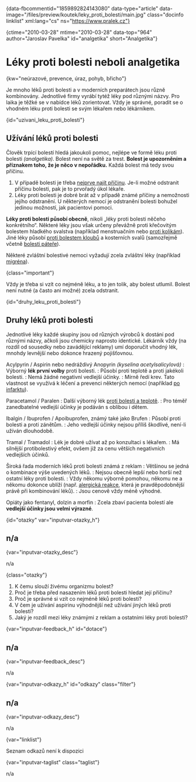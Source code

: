 
{data-fbcommentid="1859892824143080" data-type="article" data-image="/files/preview/koutek/leky\_proti\_bolesti/main.jpg" class="docinfo linklist" xml:lang="cs" ns="https://www.pralek.cz"}

{ctime="2010-03-28" mtime="2010-03-28" data-top="964" author="Jaroslav Pavelka" id="analgetika" short="Analgetika"}

# Léky proti bolesti neboli analgetika

<!-- generated attribute kw by user_updatekw.sh on 2021-12-06, do not edit -->

{kw="neúrazové, prevence, úraz, pohyb, břicho"}

Je mnoho léků proti bolesti a v moderních preparátech jsou různě kombinovány. Jednotlivé firmy vyrábí tytéž léky pod různými názvy. Pro laika je těžké se v nabídce léků zorientovat. Vždy je správné, poradit se o vhodném léku proti bolesti se svým lékařem nebo lékárníkem.

{id="uzivani\_leku\_proti_bolesti"}

## Užívání léků proti bolesti

Člověk trpící bolestí hledá jakoukoli pomoc, nejlépe ve formě léku proti bolesti _(analgetika)_. Bolest není na světě za trest. **Bolest je upozorněním a příznakem toho, že je něco v nepořádku.** Každá bolest má tedy svou příčinu.

  1. V případě bolesti je třeba [nejprve najít příčinu][1]. Je-li možné odstranit příčinu bolesti, pak je to prvořadý úkol lékaře.
  2. Léky proti bolesti je dobré brát až v případě známé příčiny a nemožnosti jejího odstranění. U některých nemocí je odstranění bolesti bohužel jedinou možností, jak pacientovi pomoci.

**Léky proti bolesti působí obecně**, nikoli „léky proti bolesti něčeho konkrétního“. Některé léky jsou však určeny převážně proti křečovitým bolestem hladkého svalstva (například menstruačním nebo [proti kolikám][2]). Jiné léky působí [proti bolestem kloubů][3] a kosterních svalů (samozřejmě včetně [bolesti páteře][4]).

Některé zvláštní bolestivé nemoci vyžadují zcela zvláštní léky (například [migréna][1]).

{class="important"}

Vždy je třeba si vzít co nejméně léku, a to jen tolik, aby bolest utlumil. Bolest není nutné (a často ani možné) zcela odstranit.

{id="druhy\_leku\_proti_bolesti"}

## Druhy léků proti bolesti

Jednotlivé léky každé skupiny jsou od různých výrobců k dostání pod různými názvy, ačkoli jsou chemicky naprosto identické. Lékárník vždy (na rozdíl od sousedky nebo zavádějící reklamy) umí doporučit vhodný lék, mnohdy levnější nebo dokonce hrazený pojišťovnou.

Acylpyrin / Aspirin nebo nedráždivý Anopyrin _(kyselina acetylsalicylová)_
:   Výborný **lék první volby** proti bolesti.
:   Působí proti teplotě a proti jakékoli bolesti.
:   Nemá žádné negativní vedlejší účinky.
:   Mírně ředí krev. Tato vlastnost se využívá k léčení a prevenci některých nemocí (například [po infarktu][5]).

Paracetamol / Paralen
:   Další výborný lék [proti bolesti a teplotě][6].
:   Pro téměř zanedbatelné vedlejší účinky je podáván s oblibou i dětem.

Ibalgin / Ibuprofen / Apoibuprofen, známý také jako Brufen
:   Působí proti bolesti a proti zánětům.
:   Jeho vedlejší účinky nejsou příliš škodlivé, není-li užíván dlouhodobě.

Tramal / Tramadol
:   Lék je dobré užívat až po konzultaci s lékařem.
:   Má silnější protibolestivý efekt, ovšem již za cenu větších negativních vedlejších účinků.

Široká řada moderních léků proti bolesti známá z reklam
:   Většinou se jedná o kombinace výše uvedených léků.
:   Nejsou obecně lepší nebo horší než ostatní léky proti bolesti.
:   Vždy někomu výborně pomohou, někomu ne a někomu dokonce ublíží (např. [alergická reakce][7], která je pravděpodobnější právě při kombinování léků).
:   Jsou cenově vždy méně výhodné.

Opiáty jako fentanyl, dolzin a morfin
:   Zcela zbaví pacienta bolestí ale **vedlejší účinky jsou velmi výrazné**.

{id="otazky" var="inputvar-otazky_h"}

## n/a

{var="inputvar-otazky_desc"}

n/a

{class="otazky"}

  1. K čemu slouží živému organizmu bolest?
  2. Proč je třeba před nasazením léků proti bolesti hledat její příčinu?
  3. Proč je správné si vzít co nejméně léků proti bolesti?
  4. V čem je užívání aspirinu výhodnější než užívání jiných léků proti bolesti?
  5. Jaký je rozdíl mezi léky známými z reklam a ostatními léky proti bolesti?

{var="inputvar-feedback_h" id="dotace"}

## n/a

{var="inputvar-feedback_desc"}

n/a

{var="inputvar-odkazy_h" id="odkazy" class="filter"}

## n/a

{var="inputvar-odkazy_desc"}

n/a

{var="linklist"}

Seznam odkazů není k dispozici

{var="inputvar-taglist" class="taglist"}

n/a

 [1]: bolesti_hlavy
 [2]: mocove_kameny
 [3]: artroza
 [4]: bolesti_v_zadech
 [5]: srdecni_infarkt
 [6]: teplota
 [7]: imunita

